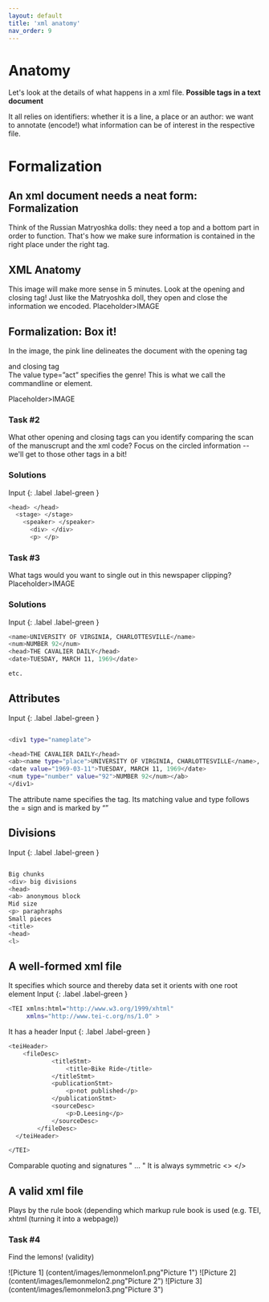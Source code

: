 ```yaml
---
layout: default
title: 'xml anatomy'
nav_order: 9
---
```

# Anatomy

Let's look at the details of what happens in a xml file. 
**Possible tags in a text document**

It all relies on identifiers: whether it is a line, a place or an author: we want to annotate (encode!) what information can be of interest in the respective file. 

# Formalization
## **An xml document needs a neat form: Formalization**
Think of the Russian Matryoshka dolls: they need a top and a bottom part in order to function. That's how we make sure information is contained in the right place under the right tag. 


## **XML Anatomy**
This image will make more sense in 5 minutes. Look at the opening and closing tag! Just like the Matryoshka doll, they open and close the information we encoded.
Placeholder>IMAGE

## **Formalization: Box it!**
In the image, the  pink line delineates the document with the opening tag <div> and closing tag </div>
The value type=”act” specifies the genre! 
This is what we call the commandline or element.
<div type=”act”>
</div>

Placeholder>IMAGE

### **Task #2**
What other opening and closing tags can you identify comparing the scan of the manuscrupt and the xml code? Focus on the circled information -- we'll get to those other tags in a bit! 


### **Solutions**
Input
{: .label .label-green }
```sh
<head> </head>
  <stage> </stage>
    <speaker> </speaker>
      <div> </div>
      <p> </p>

```




### **Task #3**
What tags would you want to single out in this newspaper clipping?
Placeholder>IMAGE


### **Solutions**
Input
{: .label .label-green }
```sh
<name>UNIVERSITY OF VIRGINIA, CHARLOTTESVILLE</name> 
<num>NUMBER 92</num>
<head>THE CAVALIER DAILY</head>
<date>TUESDAY, MARCH 11, 1969</date>

etc. 
```
## **Attributes**
Input
{: .label .label-green }
```sh

<div1 type="nameplate">

<head>THE CAVALIER DAILY</head>
<ab><name type="place">UNIVERSITY OF VIRGINIA, CHARLOTTESVILLE</name>, 
<date value="1969-03-11">TUESDAY, MARCH 11, 1969</date> 
<num type="number" value="92">NUMBER 92</num></ab>
</div1>
```
The attribute name specifies the tag. Its matching value and type follows the = sign and is marked by “”

## **Divisions**
Input
{: .label .label-green }
```sh

Big chunks
<div> big divisions
<head> 
<ab> anonymous block
Mid size
<p> paraphraphs
Small pieces
<title> 
<head>
<l>
```
 
## **A well-formed xml file**
It specifies which source and thereby data set it orients with one root element 
 Input
{: .label .label-green }
```sh
<TEI xmlns:html="http://www.w3.org/1999/xhtml"
     xmlns="http://www.tei-c.org/ns/1.0" >
```
  
It has a header
  Input
{: .label .label-green }
```sh
<teiHeader> 
 	<fileDesc>
            <titleStmt>
                <title>Bike Ride</title>
            </titleStmt>
            <publicationStmt>
                <p>not published</p>
            </publicationStmt>
            <sourceDesc>
                <p>D.Leesing</p>
            </sourceDesc>
        </fileDesc>
  </teiHeader> 

</TEI>

```
Comparable quoting and signatures " … "
It is always symmetric <> </>
  

## **A valid xml file**
Plays by the rule book (depending which markup rule book is used (e.g. TEI, xhtml (turning it into a webpage))

### **Task #4**
Find the lemons! (validity)

![Picture 1] (content/images/lemonmelon1.png"Picture 1")
![Picture 2] (content/images/lemonmelon2.png"Picture 2")
![Picture 3] (content/images/lemonmelon3.png"Picture 3")



